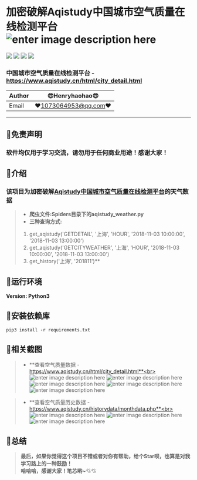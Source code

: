 加密破解Aqistudy中国城市空气质量在线检测平台 ![enter image description here](Pic/logo.png)
===========================
![](https://img.shields.io/badge/Python-3.6.3-green.svg) ![](https://img.shields.io/badge/requests-2.18.4-green.svg) ![](https://img.shields.io/badge/pycrypto-2.6.1-green.svg) ![](https://img.shields.io/badge/pyDes-2.0.1-green.svg) 
### 中国城市空气质量在线检测平台 - https://www.aqistudy.cn/html/city_detail.html
|Author|:sunglasses:Henryhaohao:sunglasses:|
|---|---
|Email|:hearts:1073064953@qq.com:hearts:

      
****
## :dolphin:免责声明
### 软件均仅用于学习交流，请勿用于任何商业用途！感谢大家！  

## :dolphin:介绍
### 该项目为加密破解[Aqistudy中国城市空气质量在线检测平台](https://www.aqistudy.cn/html/city_detail.html)的天气数据
> - **爬虫文件:Spiders目录下的aqistudy_weather.py**
> - **三种查询方式:**
>  1. get_aqistudy('GETDETAIL', '上海', 'HOUR', '2018-11-03 10:00:00', '2018-11-03 13:00:00')
>  2. get_aqistudy('GETCITYWEATHER', '上海', 'HOUR', '2018-11-03 10:00:00', '2018-11-03 13:00:00')
>  3. get_history('上海', '201811')**
## :dolphin:运行环境
**Version: Python3**
## :dolphin:安装依赖库
```
pip3 install -r requirements.txt
```
## :dolphin:**相关截图**
> - **查看空气质量数据 - https://www.aqistudy.cn/html/city_detail.html**<br><br>
![enter image description here](Pic/aqi.png)
![enter image description here](Pic/aqi_data.png)
![enter image description here](Pic/aqi_data_1.png)
![enter image description here](Pic/aqi_run.png)
![enter image description here](Pic/aqi_run_1.png)

> - **查看空气质量历史数据 - https://www.aqistudy.cn/historydata/monthdata.php**<br><br>
![enter image description here](Pic/history.png)
![enter image description here](Pic/history_data.png)
![enter image description here](Pic/history_run.png)
## :dolphin:**总结**
> **最后，如果你觉得这个项目不错或者对你有帮助，给个Star呗，也算是对我学习路上的一种鼓励！<br>
 哈哈哈，感谢大家！笔芯哟~**:cupid::cupid:


